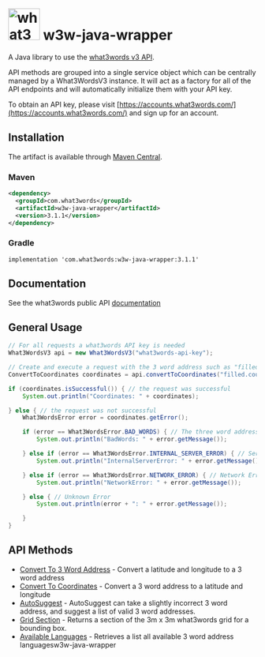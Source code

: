 # <img src="https://what3words.com/assets/images/w3w_square_red.png" width="64" height="64" alt="what3words">&nbsp;w3w-java-wrapper

A Java library to use the [what3words v3 API](https://docs.what3words.com/api/v3/).

API methods are grouped into a single service object which can be centrally managed by a What3WordsV3 instance. It will act as a factory for all of the API endpoints and will automatically initialize them with your API key.

To obtain an API key, please visit [https://accounts.what3words.com/](https://accounts.what3words.com/) and sign up for an account.

## Installation

The artifact is available through <a href="https://search.maven.org/search?q=g:com.what3words">Maven Central</a>.

### Maven

```xml
<dependency>
  <groupId>com.what3words</groupId>
  <artifactId>w3w-java-wrapper</artifactId>
  <version>3.1.1</version>
</dependency>
```

### Gradle

```
implementation 'com.what3words:w3w-java-wrapper:3.1.1'
```

## Documentation

See the what3words public API [documentation](https://docs.what3words.com/api/v3/)

## General Usage

```Java
// For all requests a what3words API key is needed
What3WordsV3 api = new What3WordsV3("what3words-api-key");

// Create and execute a request with the 3 word address such as "filled.count.soap"
ConvertToCoordinates coordinates = api.convertToCoordinates("filled.count.soap").execute();

if (coordinates.isSuccessful()) { // the request was successful
    System.out.println("Coordinates: " + coordinates);

} else { // the request was not successful
    What3WordsError error = coordinates.getError();

    if (error == What3WordsError.BAD_WORDS) { // The three word address provided is invalid
        System.out.println("BadWords: " + error.getMessage());

    } else if (error == What3WordsError.INTERNAL_SERVER_ERROR) { // Server Error
        System.out.println("InternalServerError: " + error.getMessage());

    } else if (error == What3WordsError.NETWORK_ERROR) { // Network Error
        System.out.println("NetworkError: " + error.getMessage());

    } else { // Unknown Error
        System.out.println(error + ": " + error.getMessage());

    }
}
```

## API Methods

- [Convert To 3 Word Address](src/main/java/com/what3words/javawrapper/examples/ConvertTo3WAExample.java) - Convert a latitude and longitude to a 3 word address
- [Convert To Coordinates](src/main/java/com/what3words/javawrapper/examples/ConvertToCoordinatesExample.java) - Convert a 3 word address to a latitude and longitude
- [AutoSuggest](src/main/java/com/what3words/javawrapper/examples/AutosuggestExample.java) - AutoSuggest can take a slightly incorrect 3 word address, and suggest a list of valid 3 word addresses.
- [Grid Section](src/main/java/com/what3words/javawrapper/examples/GridSectionExample.java) - Returns a section of the 3m x 3m what3words grid for a bounding box.
- [Available Languages](src/main/java/com/what3words/javawrapper/examples/AvailableLanguagesExample.java) - Retrieves a list all available 3 word address languagesw3w-java-wrapper
